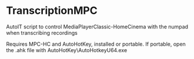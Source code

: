 # TranscriptionMPC
AutoIT script to control MediaPlayerClassic-HomeCinema with the numpad when transcribing recordings

Requires MPC-HC and AutoHotKey, installed or portable. If portable, open the .ahk file with AutoHotKey\AutoHotkeyU64.exe
